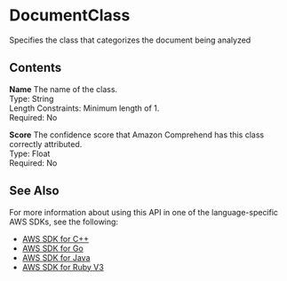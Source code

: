 # DocumentClass<a name="API_DocumentClass"></a>

Specifies the class that categorizes the document being analyzed

## Contents<a name="API_DocumentClass_Contents"></a>

 **Name**   <a name="comprehend-Type-DocumentClass-Name"></a>
The name of the class\.  
Type: String  
Length Constraints: Minimum length of 1\.  
Required: No

 **Score**   <a name="comprehend-Type-DocumentClass-Score"></a>
The confidence score that Amazon Comprehend has this class correctly attributed\.  
Type: Float  
Required: No

## See Also<a name="API_DocumentClass_SeeAlso"></a>

For more information about using this API in one of the language\-specific AWS SDKs, see the following:
+  [AWS SDK for C\+\+](https://docs.aws.amazon.com/goto/SdkForCpp/comprehend-2017-11-27/DocumentClass) 
+  [AWS SDK for Go](https://docs.aws.amazon.com/goto/SdkForGoV1/comprehend-2017-11-27/DocumentClass) 
+  [AWS SDK for Java](https://docs.aws.amazon.com/goto/SdkForJava/comprehend-2017-11-27/DocumentClass) 
+  [AWS SDK for Ruby V3](https://docs.aws.amazon.com/goto/SdkForRubyV3/comprehend-2017-11-27/DocumentClass) 
